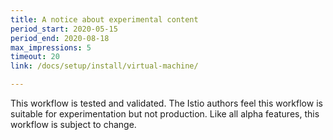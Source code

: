 ```yaml
---
title: A notice about experimental content
period_start: 2020-05-15
period_end: 2020-08-18
max_impressions: 5
timeout: 20
link: /docs/setup/install/virtual-machine/

---
```


This workflow is tested and validated. The Istio authors feel this workflow is suitable for experimentation but not production. Like all alpha features, this workflow is subject to change.
